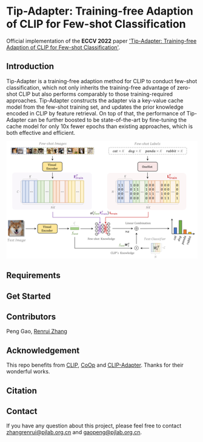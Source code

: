 # Tip-Adapter: Training-free Adaption of CLIP for Few-shot Classification
Official implementation of the **ECCV 2022** paper ['Tip-Adapter: Training-free Adaption of CLIP for Few-shot Classification'](https://arxiv.org/abs/2111.03930).
## Introduction
Tip-Adapter is a training-free adaption method for CLIP to conduct few-shot classification, which not only inherits the training-free advantage of zero-shot CLIP but also performs comparably to those training-required approaches. Tip-Adapter constructs the adapter via a key-value cache model from the few-shot training set, and updates the prior knowledge encoded in CLIP by feature retrieval. On top of that, the performance of Tip-Adapter can be further boosted to be state-of-the-art by fine-tuning the cache model for only 10x fewer epochs than existing approaches, which is both effective and efficient.

<div align="center">
  <img src="cache_model.png"/>
</div>

## Requirements
## Get Started

## Contributors
Peng Gao, [Renrui Zhang](https://github.com/ZrrSkywalker)

## Acknowledgement
This repo benefits from [CLIP](https://github.com/openai/CLIP), [CoOp](https://github.com/KaiyangZhou/Dassl.pytorch) and [CLIP-Adapter](https://github.com/gaopengcuhk/CLIP-Adapter). Thanks for their wonderful works.

## Citation

## Contact
If you have any question about this project, please feel free to contact zhangrenrui@pjlab.org.cn and gaopeng@pjlab.org.cn.
